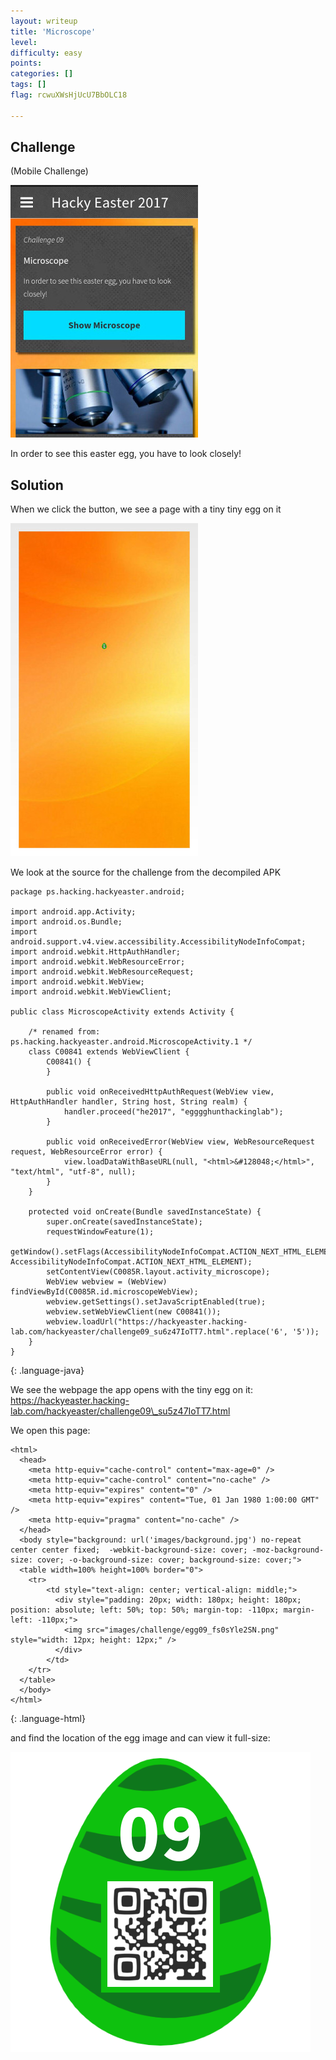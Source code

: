 ```yaml
---
layout: writeup
title: 'Microscope'
level:
difficulty: easy
points:
categories: []
tags: []
flag: rcwuXWsHjUcU7BbOLC18

---
```

## Challenge

(Mobile Challenge)

![](writeupfiles/egg9_chall.jpg)

In order to see this easter egg, you have to look closely!

## Solution

When we click the button, we see a page with a tiny tiny egg on it

![](writeupfiles/egg9_tiny.jpg)

We look at the source for the challenge from the decompiled APK

    package ps.hacking.hackyeaster.android;

    import android.app.Activity;
    import android.os.Bundle;
    import android.support.v4.view.accessibility.AccessibilityNodeInfoCompat;
    import android.webkit.HttpAuthHandler;
    import android.webkit.WebResourceError;
    import android.webkit.WebResourceRequest;
    import android.webkit.WebView;
    import android.webkit.WebViewClient;

    public class MicroscopeActivity extends Activity {

        /* renamed from: ps.hacking.hackyeaster.android.MicroscopeActivity.1 */
        class C00841 extends WebViewClient {
            C00841() {
            }

            public void onReceivedHttpAuthRequest(WebView view, HttpAuthHandler handler, String host, String realm) {
                handler.proceed("he2017", "egggghunthackinglab");
            }

            public void onReceivedError(WebView view, WebResourceRequest request, WebResourceError error) {
                view.loadDataWithBaseURL(null, "<html>&#128048;</html>", "text/html", "utf-8", null);
            }
        }

        protected void onCreate(Bundle savedInstanceState) {
            super.onCreate(savedInstanceState);
            requestWindowFeature(1);
            getWindow().setFlags(AccessibilityNodeInfoCompat.ACTION_NEXT_HTML_ELEMENT, AccessibilityNodeInfoCompat.ACTION_NEXT_HTML_ELEMENT);
            setContentView(C0085R.layout.activity_microscope);
            WebView webview = (WebView) findViewById(C0085R.id.microscopeWebView);
            webview.getSettings().setJavaScriptEnabled(true);
            webview.setWebViewClient(new C00841());
            webview.loadUrl("https://hackyeaster.hacking-lab.com/hackyeaster/challenge09_su6z47IoTT7.html".replace('6', '5'));
        }
    }
{: .language-java}

We see the webpage the app opens with the tiny egg on it:
https://hackyeaster.hacking-lab.com/hackyeaster/challenge09\_su5z47IoTT7.html

We open this page:

    <html>
      <head>
        <meta http-equiv="cache-control" content="max-age=0" />
        <meta http-equiv="cache-control" content="no-cache" />
        <meta http-equiv="expires" content="0" />
        <meta http-equiv="expires" content="Tue, 01 Jan 1980 1:00:00 GMT" />
        <meta http-equiv="pragma" content="no-cache" />
      </head>
      <body style="background: url('images/background.jpg') no-repeat center center fixed;  -webkit-background-size: cover; -moz-background-size: cover; -o-background-size: cover; background-size: cover;">
      <table width=100% height=100% border="0">
        <tr>
            <td style="text-align: center; vertical-align: middle;">
              <div style="padding: 20px; width: 180px; height: 180px; position: absolute; left: 50%; top: 50%; margin-top: -110px; margin-left: -110px;">
                <img src="images/challenge/egg09_fs0sYle2SN.png" style="width: 12px; height: 12px;" />
              </div>
            </td>
        </tr>
      </table>
      </body>
    </html>
{: .language-html}

and find the location of the egg image and can view it full-size:

![](writeupfiles/egg09_fs0sYle2SN.png)


